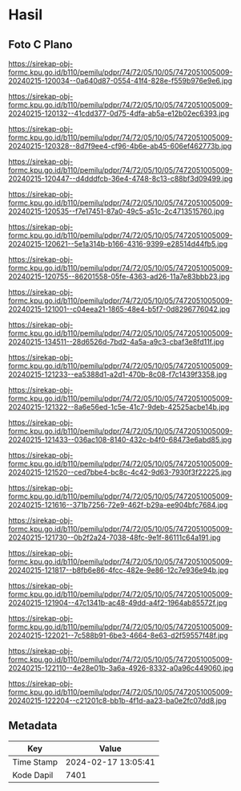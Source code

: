 # Hasil

## Foto C Plano

https://sirekap-obj-formc.kpu.go.id/b110/pemilu/pdpr/74/72/05/10/05/7472051005009-20240215-120034--0a640d87-0554-41f4-828e-f559b976e9e6.jpg

https://sirekap-obj-formc.kpu.go.id/b110/pemilu/pdpr/74/72/05/10/05/7472051005009-20240215-120132--41cdd377-0d75-4dfa-ab5a-e12b02ec6393.jpg

https://sirekap-obj-formc.kpu.go.id/b110/pemilu/pdpr/74/72/05/10/05/7472051005009-20240215-120328--8d7f9ee4-cf96-4b6e-ab45-606ef462773b.jpg

https://sirekap-obj-formc.kpu.go.id/b110/pemilu/pdpr/74/72/05/10/05/7472051005009-20240215-120447--d4dddfcb-36e4-4748-8c13-c88bf3d09499.jpg

https://sirekap-obj-formc.kpu.go.id/b110/pemilu/pdpr/74/72/05/10/05/7472051005009-20240215-120535--f7e17451-87a0-49c5-a51c-2c4713515760.jpg

https://sirekap-obj-formc.kpu.go.id/b110/pemilu/pdpr/74/72/05/10/05/7472051005009-20240215-120621--5e1a314b-b166-4316-9399-e28514d44fb5.jpg

https://sirekap-obj-formc.kpu.go.id/b110/pemilu/pdpr/74/72/05/10/05/7472051005009-20240215-120755--86201558-05fe-4363-ad26-11a7e83bbb23.jpg

https://sirekap-obj-formc.kpu.go.id/b110/pemilu/pdpr/74/72/05/10/05/7472051005009-20240215-121001--c04eea21-1865-48e4-b5f7-0d8296776042.jpg

https://sirekap-obj-formc.kpu.go.id/b110/pemilu/pdpr/74/72/05/10/05/7472051005009-20240215-134511--28d6526d-7bd2-4a5a-a9c3-cbaf3e8fd11f.jpg

https://sirekap-obj-formc.kpu.go.id/b110/pemilu/pdpr/74/72/05/10/05/7472051005009-20240215-121233--ea5388d1-a2d1-470b-8c08-f7c1439f3358.jpg

https://sirekap-obj-formc.kpu.go.id/b110/pemilu/pdpr/74/72/05/10/05/7472051005009-20240215-121322--8a6e56ed-1c5e-41c7-9deb-42525acbe14b.jpg

https://sirekap-obj-formc.kpu.go.id/b110/pemilu/pdpr/74/72/05/10/05/7472051005009-20240215-121433--036ac108-8140-432c-b4f0-68473e6abd85.jpg

https://sirekap-obj-formc.kpu.go.id/b110/pemilu/pdpr/74/72/05/10/05/7472051005009-20240215-121520--ced7bbe4-bc8c-4c42-9d63-7930f3f22225.jpg

https://sirekap-obj-formc.kpu.go.id/b110/pemilu/pdpr/74/72/05/10/05/7472051005009-20240215-121616--371b7256-72e9-462f-b29a-ee904bfc7684.jpg

https://sirekap-obj-formc.kpu.go.id/b110/pemilu/pdpr/74/72/05/10/05/7472051005009-20240215-121730--0b2f2a24-7038-48fc-9e1f-86111c64a191.jpg

https://sirekap-obj-formc.kpu.go.id/b110/pemilu/pdpr/74/72/05/10/05/7472051005009-20240215-121817--b8fb6e86-4fcc-482e-9e86-12c7e936e94b.jpg

https://sirekap-obj-formc.kpu.go.id/b110/pemilu/pdpr/74/72/05/10/05/7472051005009-20240215-121904--47c1341b-ac48-49dd-a4f2-1964ab85572f.jpg

https://sirekap-obj-formc.kpu.go.id/b110/pemilu/pdpr/74/72/05/10/05/7472051005009-20240215-122021--7c588b91-6be3-4664-8e63-d2f59557f48f.jpg

https://sirekap-obj-formc.kpu.go.id/b110/pemilu/pdpr/74/72/05/10/05/7472051005009-20240215-122110--4e28e01b-3a6a-4926-8332-a0a96c449060.jpg

https://sirekap-obj-formc.kpu.go.id/b110/pemilu/pdpr/74/72/05/10/05/7472051005009-20240215-122204--c21201c8-bb1b-4f1d-aa23-ba0e2fc07dd8.jpg


## Metadata

| Key        | Value               |
| ---------- | ------------------- |
| Time Stamp | 2024-02-17 13:05:41 |
| Kode Dapil | 7401                |



